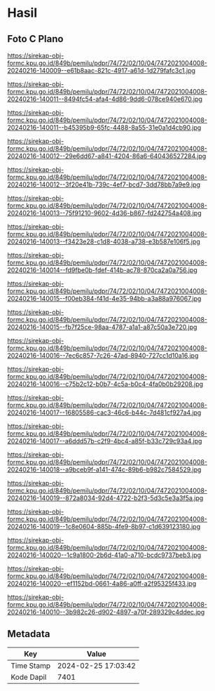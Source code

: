 # Hasil

## Foto C Plano

https://sirekap-obj-formc.kpu.go.id/849b/pemilu/pdpr/74/72/02/10/04/7472021004008-20240216-140009--e61b8aac-821c-4917-a61d-1d279fafc3c1.jpg

https://sirekap-obj-formc.kpu.go.id/849b/pemilu/pdpr/74/72/02/10/04/7472021004008-20240216-140011--8494fc54-afa4-4d86-9dd6-078ce940e670.jpg

https://sirekap-obj-formc.kpu.go.id/849b/pemilu/pdpr/74/72/02/10/04/7472021004008-20240216-140011--b45395b9-65fc-4488-8a55-31e0a1d4cb90.jpg

https://sirekap-obj-formc.kpu.go.id/849b/pemilu/pdpr/74/72/02/10/04/7472021004008-20240216-140012--29e6dd67-a841-4204-86a6-640436527284.jpg

https://sirekap-obj-formc.kpu.go.id/849b/pemilu/pdpr/74/72/02/10/04/7472021004008-20240216-140012--3f20e41b-739c-4ef7-bcd7-3dd78bb7a9e9.jpg

https://sirekap-obj-formc.kpu.go.id/849b/pemilu/pdpr/74/72/02/10/04/7472021004008-20240216-140013--75f91210-9602-4d36-b867-fd242754a408.jpg

https://sirekap-obj-formc.kpu.go.id/849b/pemilu/pdpr/74/72/02/10/04/7472021004008-20240216-140013--f3423e28-c1d8-4038-a738-e3b587e106f5.jpg

https://sirekap-obj-formc.kpu.go.id/849b/pemilu/pdpr/74/72/02/10/04/7472021004008-20240216-140014--fd9fbe0b-fdef-414b-ac78-870ca2a0a756.jpg

https://sirekap-obj-formc.kpu.go.id/849b/pemilu/pdpr/74/72/02/10/04/7472021004008-20240216-140015--f00eb384-f41d-4e35-94bb-a3a88a976067.jpg

https://sirekap-obj-formc.kpu.go.id/849b/pemilu/pdpr/74/72/02/10/04/7472021004008-20240216-140015--fb7f25ce-98aa-4787-a1a1-a87c50a3e720.jpg

https://sirekap-obj-formc.kpu.go.id/849b/pemilu/pdpr/74/72/02/10/04/7472021004008-20240216-140016--7ec6c857-7c26-47ad-8940-727cc1d10a16.jpg

https://sirekap-obj-formc.kpu.go.id/849b/pemilu/pdpr/74/72/02/10/04/7472021004008-20240216-140016--c75b2c12-b0b7-4c5a-b0c4-4fa0b0b29208.jpg

https://sirekap-obj-formc.kpu.go.id/849b/pemilu/pdpr/74/72/02/10/04/7472021004008-20240216-140017--16805586-cac3-46c6-b44c-7d481cf927a4.jpg

https://sirekap-obj-formc.kpu.go.id/849b/pemilu/pdpr/74/72/02/10/04/7472021004008-20240216-140017--a6ddd57b-c2f9-4bc4-a85f-b33c729c93a4.jpg

https://sirekap-obj-formc.kpu.go.id/849b/pemilu/pdpr/74/72/02/10/04/7472021004008-20240216-140018--a9bceb9f-a141-474c-89b6-b982c7584529.jpg

https://sirekap-obj-formc.kpu.go.id/849b/pemilu/pdpr/74/72/02/10/04/7472021004008-20240216-140019--872a8034-92d4-4722-b2f3-5d3c5e3a3f5a.jpg

https://sirekap-obj-formc.kpu.go.id/849b/pemilu/pdpr/74/72/02/10/04/7472021004008-20240216-140019--1c8e0604-885b-4fe9-8b97-c1d639123180.jpg

https://sirekap-obj-formc.kpu.go.id/849b/pemilu/pdpr/74/72/02/10/04/7472021004008-20240216-140020--1c9a1800-2b6d-41a0-a710-bcdc9737beb3.jpg

https://sirekap-obj-formc.kpu.go.id/849b/pemilu/pdpr/74/72/02/10/04/7472021004008-20240216-140020--ef1152bd-0661-4a86-a0ff-a2f95325f433.jpg

https://sirekap-obj-formc.kpu.go.id/849b/pemilu/pdpr/74/72/02/10/04/7472021004008-20240216-140010--3b982c26-d902-4897-a70f-289329c4ddec.jpg


## Metadata

| Key        | Value               |
| ---------- | ------------------- |
| Time Stamp | 2024-02-25 17:03:42 |
| Kode Dapil | 7401                |



